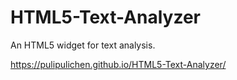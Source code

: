 # HTML5-Text-Analyzer
An HTML5 widget for text analysis.

https://pulipulichen.github.io/HTML5-Text-Analyzer/